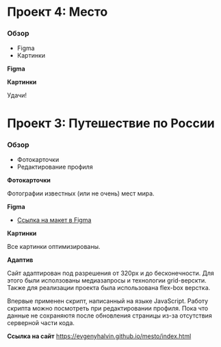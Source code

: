 # Проект 4: Место

### Обзор

* Figma
* Картинки

**Figma**


**Картинки**



Удачи!


# Проект 3: Путешествие по России

### Обзор
* Фотокарточки
* Редактирование профиля

**Фотокарточки**

Фотографии известных (или не очень) мест мира.

**Figma**

* [Ссылка на макет в Figma](https://www.figma.com/file/StZjf8HnoeLdiXS7dYrLAh/JavaScript.-Sprint-4)

**Картинки**

Все картинки оптимизированы.

**Адаптив**

Сайт адаптирован под разрешения от 320px и до бесконечности. Для этого были исползованы медиазапросы и технологии grid-верскти. Также для реализации проекта была использована flex-box верстка. 

Впервые применен скрипт, написанный на языке JavaScript. Работу скрипта можно посмотреть при редактировании профиля. Пока что данные не сохраняютя после обновления страницы из-за отсутствия серверной части кода.


**Ссылка на сайт**
https://evgenyhalvin.github.io/mesto/index.html